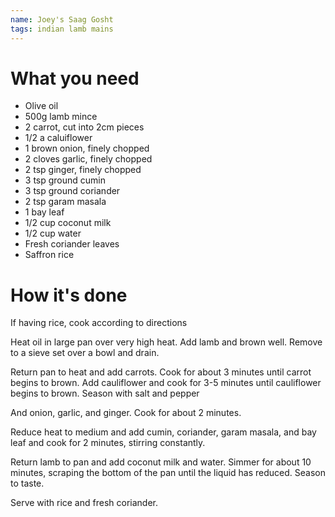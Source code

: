 ```yaml
---
name: Joey's Saag Gosht
tags: indian lamb mains
---
```


# What you need

* Olive oil
* 500g lamb mince
* 2 carrot, cut into 2cm pieces
* 1/2 a caluiflower
* 1 brown onion, finely chopped
* 2 cloves garlic, finely chopped
* 2 tsp ginger, finely chopped
* 3 tsp ground cumin
* 3 tsp ground coriander
* 2 tsp garam masala
* 1 bay leaf
* 1/2 cup coconut milk
* 1/2 cup water
* Fresh coriander leaves
* Saffron rice

# How it's done

If having rice, cook according to directions

Heat oil in large pan over very high heat. Add lamb and brown well. Remove to a sieve set over a bowl and drain.

Return pan to heat and add carrots. Cook for about 3 minutes until carrot begins to brown. Add cauliflower and cook for 3-5 minutes until cauliflower begins to brown. Season with salt and pepper

And onion, garlic, and ginger. Cook for about 2 minutes.

Reduce heat to medium and add cumin, coriander, garam masala, and bay leaf and cook for 2 minutes, stirring constantly.

Return lamb to pan and add coconut milk and water. Simmer for about 10 minutes, scraping the bottom of the pan until the liquid has reduced. Season to taste.

Serve with rice and fresh coriander.
